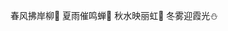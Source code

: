 春风拂岸柳🌿
夏雨催鸣蝉🐞
秋水映丽虹🌈
冬雾迎霞光⛄️



<!--

### Hi! I'm Hsiang. Nice to meet you! 👋
- 🏛 I’m a student. My major is IoT Engineering. (Computer, Automation, Communication, Electronic, Artificial Intelligence...)
- 👨‍🎓 I’m learning Intelligent Algorithm(ML/DL/PRAI), which is my target for the next stage. I'm just a beginner!
- 📖 I’m also learning Algebra, Probability & Statistics, and a little Graph Theory. I think it's necessary, challenging but interesting.
- 🌱 I used to learn SLAM & Fusion Navigation, Intelligent Robot, Embedded System, C/C++ and some Algorithm.
- 👯 I’m looking to collaborate on some small projects in hardware (Embedded) or software (C++/Python). We can enjoy it together!
- 🀄 Other Interests: 🎖️ Military, ☯️ Classical Chinese Philosophy, 🎵 Music (Arrangement & Orchestration) ...
- 🎮 Games: War Thunder, Hearts of Iron IV, Cities Skylines, Minecraft, Dyson Sphere Program, Civilization V... (Strategy/Paradox Fan)
- ⚡ Fun fact: There are many things I still need to learn, we can learn and improve together!
- 🍓 [Here](http://sxlearning.xyz) is my original learning site. And I prepare to create a new site for both learning & living in my spare time.
- 🎁 Welcome to ask me about anything [here](https://github.com/Hsiang-1/Hsiang-1/issues).

-->










<!--
**Hsiang-1/Hsiang-1** is a ✨ _special_ ✨ repository because its `README.md` (this file) appears on your GitHub profile.

Here are some ideas to get you started:

- 🔭 I’m currently working on ...
- 🌱 I’m currently learning ...
- 👯 I’m looking to collaborate on ...
- 🤔 I’m looking for help with ...
- 💬 Ask me about ...
- 📫 How to reach me: ...
- 😄 Pronouns: ...
- ⚡ Fun fact: ...

<img align="right" src="https://github-readme-stats.vercel.app/api/top-langs/?username=Hsiang-1">
<img align="left" src="https://github-readme-stats.vercel.app/api?username=Hsiang-1&show_icons=true">

-->
